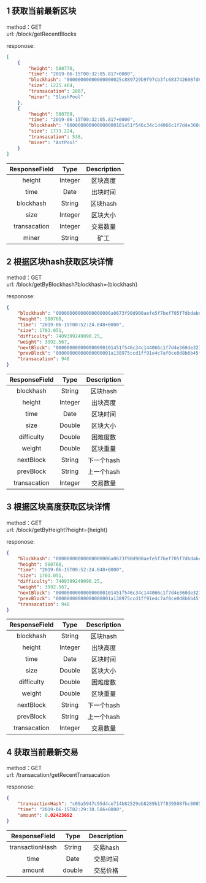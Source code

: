 ## 1 获取当前最新区块

method：GET  
url: /block/getRecentBlocks

responose:
```json
[
    {
        "height": 580770,
        "time": "2019-06-15T00:32:05.817+0000",
        "blockhash": "00000000000000000025c889729b9f97cb3fc683742608fd61c7e481a7e2c951",
        "size": 1225.464,
        "transacation": 2867,
        "miner": "SlushPool"
    },
    {
        "height": 580769,
        "time": "2019-06-15T00:32:05.817+0000",
        "blockhash": "000000000000000000101451f546c34c144066c1f7d4e360de321a0bbf43dedb",
        "size": 1773.224,
        "transacation": 538,
        "miner": "AntPool"
    }
]
```

| ResponseField     |     Type |   Description   | 
| :--------------: | :--------:| :------: |
|    height|   Integer |  区块高度 |
|    time|   Date |  出块时间 |
|    blockhash|   String |  区块hash |
|    size|   Integer |  区块大小 |
|    transacation|   Integer |  交易数量 |
|    miner|   String |  矿工 |


## 2 根据区块hash获取区块详情

method：GET  
url: /block/getByBlockhash?blockhash={blockhash}

responose:
```json
{
    "blockhash": "00000000000000000006a0673f90d900aefe5f7bef705f7dbdabe9b7077e06dd",
    "height": 580768,
    "time": "2019-06-15T00:52:24.048+0000",
    "size": 1703.051,
    "difficulty": 7409399249090.25,
    "weight": 3992.567,
    "nextBlock": "000000000000000000101451f546c34c144066c1f7d4e360de321a0bbf43dedb",
    "prevBlock": "00000000000000000001a138975ccd1ff91e4c7af0ce0d8b6b45ff806a6b7abe",
    "transacation": 948
}
```

| ResponseField     |     Type |   Description   | 
| :--------------: | :--------:| :------: |
|    blockhash|   String |  区块hash |
|    height|   Integer |  出块高度 |
|    time|   Date |  区块时间 |
|    size|   Double |  区块大小 |
|    difficulty|   Double |  困难度数 |
|    weight|   Double |  区块重量 |
|    nextBlock|   String |  下一个hash |
|    prevBlock|   String |  上一个hash |
|    transacation|   Integer |  交易数量 |


## 3 根据区块高度获取区块详情

method：GET  
url: /block/getByHeight?height={height}

responose:
```json
{
    "blockhash": "00000000000000000006a0673f90d900aefe5f7bef705f7dbdabe9b7077e06dd",
    "height": 580768,
    "time": "2019-06-15T00:52:24.048+0000",
    "size": 1703.051,
    "difficulty": 7409399249090.25,
    "weight": 3992.567,
    "nextBlock": "000000000000000000101451f546c34c144066c1f7d4e360de321a0bbf43dedb",
    "prevBlock": "00000000000000000001a138975ccd1ff91e4c7af0ce0d8b6b45ff806a6b7abe",
    "transacation": 948
}
```

| ResponseField     |     Type |   Description   | 
| :--------------: | :--------:| :------: |
|    blockhash|   String |  区块hash |
|    height|   Integer |  出块高度 |
|    time|   Date |  区块时间 |
|    size|   Double |  区块大小 |
|    difficulty|   Double |  困难度数 |
|    weight|   Double |  区块重量 |
|    nextBlock|   String |  下一个hash |
|    prevBlock|   String |  上一个hash |
|    transacation|   Integer |  交易数量 |


## 4 获取当前最新交易

method：GET  
url: /transacation/getRecentTransacation

responose:
```json
{
    "transactionHash": "c09a5947c95d4ce714b82529eb8289b17f8395087bc8085cbcab9e6c3f194bfa",
    "time": "2019-06-15T02:29:30.586+0000",
    "amount": 0.02423692
}
```

| ResponseField     |     Type |   Description   | 
| :--------------: | :--------:| :------: |
|    transactionHash|   String |  交易hash |
|    time|   Date |  交易时间 |
|    amount|   double |  交易价格 |




